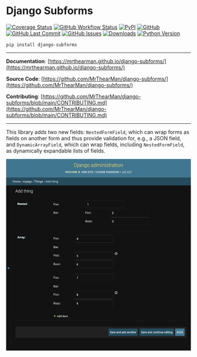 # Django Subforms

[![Coverage Status][coverage-badge]][coverage]
[![GitHub Workflow Status][status-badge]][status]
[![PyPI][pypi-badge]][pypi]
[![GitHub][licence-badge]][licence]
[![GitHub Last Commit][repo-badge]][repo]
[![GitHub Issues][issues-badge]][issues]
[![Downloads][downloads-badge]][pypi]
[![Python Version][version-badge]][pypi]

```shell
pip install django-subforms
```

---

**Documentation**: [https://mrthearman.github.io/django-subforms/](https://mrthearman.github.io/django-subforms/)

**Source Code**: [https://github.com/MrThearMan/django-subforms/](https://github.com/MrThearMan/django-subforms/)

**Contributing**: [https://github.com/MrThearMan/django-subforms/blob/main/CONTRIBUTING.md](https://github.com/MrThearMan/django-subforms/blob/main/CONTRIBUTING.md)

---

This library adds two new fields: `NestedFormField`, which can wrap forms as fields on another form
and thus provide validation for, e.g., a JSON field, and `DynamicArrayField`, which can wrap
fields, including `NestedFormField`, as dynamically expandable lists of fields.

![Example image](https://github.com/MrThearMan/django-subforms/raw/main/docs/img/example.png)

[coverage-badge]: https://coveralls.io/repos/github/MrThearMan/django-subforms/badge.svg?branch=main
[status-badge]: https://img.shields.io/github/actions/workflow/status/MrThearMan/django-subforms/test.yml?branch=main
[pypi-badge]: https://img.shields.io/pypi/v/django-subforms
[licence-badge]: https://img.shields.io/github/license/MrThearMan/django-subforms
[repo-badge]: https://img.shields.io/github/last-commit/MrThearMan/django-subforms
[issues-badge]: https://img.shields.io/github/issues-raw/MrThearMan/django-subforms
[version-badge]: https://img.shields.io/pypi/pyversions/django-subforms
[downloads-badge]: https://img.shields.io/pypi/dm/django-subforms

[coverage]: https://coveralls.io/github/MrThearMan/django-subforms?branch=main
[status]: https://github.com/MrThearMan/django-subforms/actions/workflows/test.yml
[pypi]: https://pypi.org/project/django-subforms
[licence]: https://github.com/MrThearMan/django-subforms/blob/main/LICENSE
[repo]: https://github.com/MrThearMan/django-subforms/commits/main
[issues]: https://github.com/MrThearMan/django-subforms/issues
